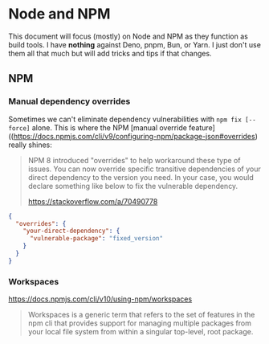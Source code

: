 # Node and NPM
This document will focus (mostly) on Node and NPM as they function as build tools. I have **nothing** against Deno, pnpm, Bun, or Yarn. I just don't use them all that much but will add tricks and tips if that changes.

## NPM

### Manual dependency overrides
Sometimes we can't eliminate dependency vulnerabilities with `npm fix [--force]` alone. This is where the NPM [manual override feature]((https://docs.npmjs.com/cli/v9/configuring-npm/package-json#overrides) really shines:

> NPM 8 introduced "overrides" to help workaround these type of issues. You can now override specific transitive dependencies of your direct dependency to the version you need. In your case, you would declare something like below to fix the vulnerable dependency.
> 
> https://stackoverflow.com/a/70490778


```json
{
  "overrides": {
    "your-direct-dependency": {
      "vulnerable-package": "fixed_version"
    }
  }
}
```

### Workspaces
https://docs.npmjs.com/cli/v10/using-npm/workspaces

> Workspaces is a generic term that refers to the set of features in the npm cli that provides support for managing multiple packages from your local file system from within a singular top-level, root package.
